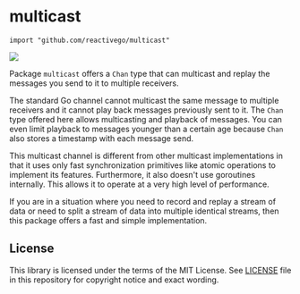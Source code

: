 # multicast

    import "github.com/reactivego/multicast"

[![](https://godoc.org/github.com/reactivego/multicast?status.png)](http://godoc.org/github.com/reactivego/multicast)

Package `multicast` offers a `Chan` type that can multicast and replay the messages you send to it to multiple receivers.

The standard Go channel cannot multicast the same message to multiple receivers and it cannot play back messages previously sent to it. The `Chan` type offered here allows multicasting and playback of messages. You can even limit playback to messages younger than a certain age because `Chan` also stores a timestamp with each message send.

This multicast channel is different from other multicast implementations in that it uses only fast synchronization primitives like atomic operations to implement its features. Furthermore, it also doesn't use goroutines internally. This allows it to operate at a very high level of performance.

If you are in a situation where you need to record and replay a stream of data or need to split a stream of data into multiple identical streams, then this package offers a fast and simple implementation.

## License
This library is licensed under the terms of the MIT License. See [LICENSE](LICENSE) file in this repository for copyright notice and exact wording.
